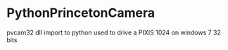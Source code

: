 # PythonPrincetonCamera
pvcam32 dll import to python
used to drive a PIXIS 1024 on windows 7 32 bits
